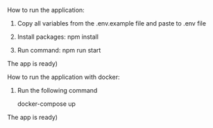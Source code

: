 How to run the application:

  1. Copy all variables from the .env.example file and paste to .env file

  2. Install packages: npm install

  3. Run command: npm run start

The app is ready)

How to run the application with docker:

  1. Run the following command

       docker-compose up


The app is ready)
